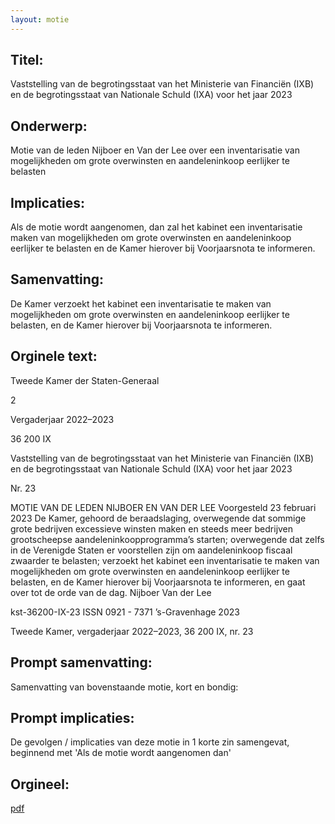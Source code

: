 ```yaml
---
layout: motie
---
```

## Titel:
Vaststelling van de begrotingsstaat van het Ministerie van Financiën (IXB) en de begrotingsstaat van Nationale Schuld (IXA) voor het jaar 2023
## Onderwerp:
Motie van de leden Nijboer en Van der Lee over een inventarisatie van mogelijkheden om grote overwinsten en aandeleninkoop eerlijker te belasten
## Implicaties:

Als de motie wordt aangenomen, dan zal het kabinet een inventarisatie maken van mogelijkheden om grote overwinsten en aandeleninkoop eerlijker te belasten en de Kamer hierover bij Voorjaarsnota te informeren.
## Samenvatting:

De Kamer verzoekt het kabinet een inventarisatie te maken van mogelijkheden om grote overwinsten en aandeleninkoop eerlijker te belasten, en de Kamer hierover bij Voorjaarsnota te informeren.
## Orginele text:


Tweede Kamer der Staten-Generaal

2

Vergaderjaar 2022–2023

36 200 IX

Vaststelling van de begrotingsstaat van het
Ministerie van Financiën (IXB) en de
begrotingsstaat van Nationale Schuld (IXA) voor
het jaar 2023

Nr. 23

MOTIE VAN DE LEDEN NIJBOER EN VAN DER LEE
Voorgesteld 23 februari 2023
De Kamer,
gehoord de beraadslaging,
overwegende dat sommige grote bedrijven excessieve winsten maken en
steeds meer bedrijven grootscheepse aandeleninkoopprogramma’s
starten;
overwegende dat zelfs in de Verenigde Staten er voorstellen zijn om
aandeleninkoop fiscaal zwaarder te belasten;
verzoekt het kabinet een inventarisatie te maken van mogelijkheden om
grote overwinsten en aandeleninkoop eerlijker te belasten, en de Kamer
hierover bij Voorjaarsnota te informeren,
en gaat over tot de orde van de dag.
Nijboer
Van der Lee

kst-36200-IX-23
ISSN 0921 - 7371
’s-Gravenhage 2023

Tweede Kamer, vergaderjaar 2022–2023, 36 200 IX, nr. 23


## Prompt samenvatting:
Samenvatting van bovenstaande motie, kort en bondig:


## Prompt implicaties:
De gevolgen / implicaties van deze motie in 1 korte zin samengevat, beginnend met 'Als de motie wordt aangenomen dan' 

## Orgineel:
[pdf](https://gegevensmagazijn.tweedekamer.nl/OData/v4/2.0/Document(f03c4e15-71f7-47fa-9b0c-9f0833b21480)/resource)
